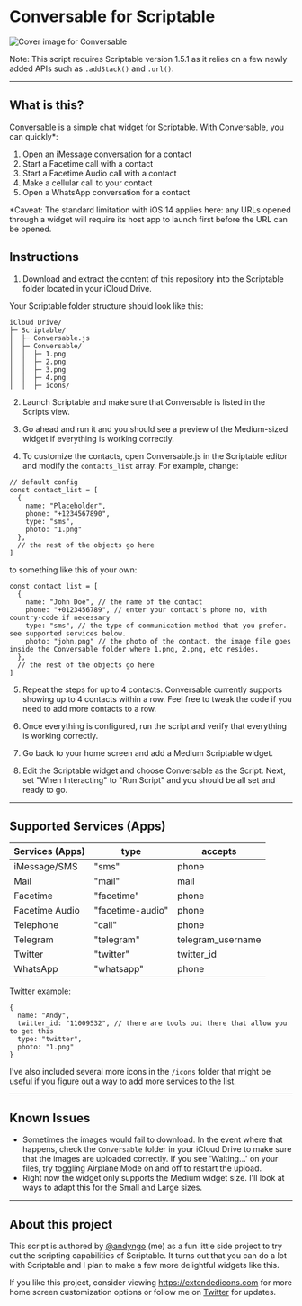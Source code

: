 # Conversable for Scriptable

![Cover image for Conversable](https://github.com/andyngo/conversable-for-scriptable/blob/master/conversable.png)

Note: This script requires Scriptable version 1.5.1 as it relies on a few newly added APIs such as `.addStack()` and `.url()`.

---

## What is this?

Conversable is a simple chat widget for Scriptable. With Conversable, you can quickly\*:

1. Open an iMessage conversation for a contact
2. Start a Facetime call with a contact
3. Start a Facetime Audio call with a contact
4. Make a cellular call to your contact
5. Open a WhatsApp conversation for a contact

\*Caveat: The standard limitation with iOS 14 applies here: any URLs opened through a widget will require its host app to launch first before the URL can be opened.

## Instructions

1. Download and extract the content of this repository into the Scriptable folder located in your iCloud Drive.

Your Scriptable folder structure should look like this:

```
iCloud Drive/
├─ Scriptable/
│  ├─ Conversable.js
│  ├─ Conversable/
│  │  ├─ 1.png
│  │  ├─ 2.png
│  │  ├─ 3.png
│  │  ├─ 4.png
│  │  ├─ icons/

```

2. Launch Scriptable and make sure that Conversable is listed in the Scripts view.
3. Go ahead and run it and you should see a preview of the Medium-sized widget if everything is working correctly.

4. To customize the contacts, open Conversable.js in the Scriptable editor and modify the `contacts_list` array. For example, change:

```
// default config
const contact_list = [
  {
    name: "Placeholder",
    phone: "+1234567890",
    type: "sms",
    photo: "1.png"
  },
  // the rest of the objects go here
]
```

to something like this of your own:

```
const contact_list = [
  {
    name: "John Doe", // the name of the contact
    phone: "+0123456789", // enter your contact's phone no, with country-code if necessary
    type: "sms", // the type of communication method that you prefer. see supported services below.
    photo: "john.png" // the photo of the contact. the image file goes inside the Conversable folder where 1.png, 2.png, etc resides.
  },
  // the rest of the objects go here
]
```

5. Repeat the steps for up to 4 contacts. Conversable currently supports showing up to 4 contacts within a row. Feel free to tweak the code if you need to add more contacts to a row.

6. Once everything is configured, run the script and verify that everything is working correctly.

7. Go back to your home screen and add a Medium Scriptable widget.

8. Edit the Scriptable widget and choose Conversable as the Script. Next, set "When Interacting" to "Run Script" and you should be all set and ready to go.

---

## Supported Services (Apps)

| Services (Apps) | type             | accepts           |
| --------------- | ---------------- | ----------------- |
| iMessage/SMS    | "sms"            | phone             |
| Mail            | "mail"           | mail              |
| Facetime        | "facetime"       | phone             |
| Facetime Audio  | "facetime-audio" | phone             |
| Telephone       | "call"           | phone             |
| Telegram        | "telegram"       | telegram_username |
| Twitter         | "twitter"        | twitter_id        |
| WhatsApp        | "whatsapp"       | phone             |

Twitter example:

```
{
  name: "Andy",
  twitter_id: "11009532", // there are tools out there that allow you to get this
  type: "twitter",
  photo: "1.png"
}
```

I've also included several more icons in the `/icons` folder that might be useful if you figure out a way to add more services to the list.

---

## Known Issues

- Sometimes the images would fail to download. In the event where that happens, check the `Conversable` folder in your iCloud Drive to make sure that the images are uploaded correctly. If you see 'Waiting...' on your files, try toggling Airplane Mode on and off to restart the upload.
- Right now the widget only supports the Medium widget size. I'll look at ways to adapt this for the Small and Large sizes.

---

## About this project

This script is authored by [@andyngo](https://twitter.com/andyngo) (me) as a fun little side project to try out the scripting capabilities of Scriptable. It turns out that you can do a lot with Scriptable and I plan to make a few more delightful widgets like this.

If you like this project, consider viewing https://extendedicons.com for more home screen customization options or follow me on [Twitter](https://twitter.com/andyngo) for updates.
